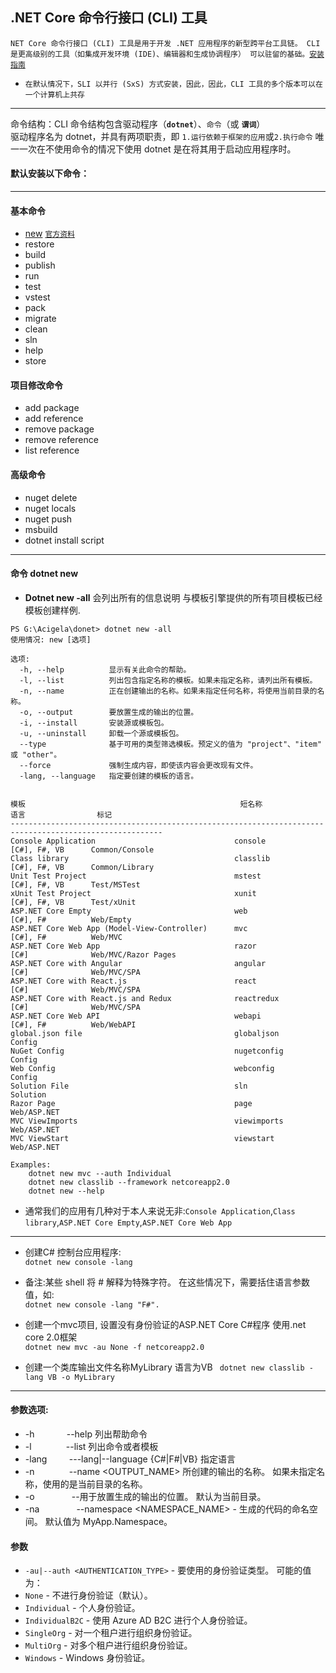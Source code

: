 .NET Core 命令行接口 (CLI) 工具 
----
`NET Core 命令行接口 (CLI) 工具是用于开发 .NET 应用程序的新型跨平台工具链。 CLI 是更高级别的工具（如集成开发环境 (IDE)、编辑器和生成协调程序）
可以驻留的基础。`[`安装指南`](https://www.microsoft.com/net/learn/get-started/windows)

* `在默认情况下，SLI 以并行 (SxS) 方式安装，因此，因此，CLI 工具的多个版本可以在一个计算机上共存`
----
命令结构：CLI 命令结构包含驱动程序（**`dotnet`**）、`命令`（或 **`谓词`**）<br/>
驱动程序名为 dotnet，并具有两项职责，即 `1.运行依赖于框架的应用`或`2.执行命令` 唯一一次在不使用命令的情况下使用 dotnet 是在将其用于启动应用程序时。<br/>

#### 默认安装以下命令：
----
#### 基本命令
* <a href="#new">new</a> [`官方资料`](https://docs.microsoft.com/zh-cn/dotnet/core/tools/dotnet-new?tabs=netcore20)
* restore
* build
* publish
* run
* test
* vstest
* pack
* migrate
* clean
* sln
* help
* store
#### 项目修改命令
* add package
* add reference
* remove package
* remove reference
* list reference
#### 高级命令
* nuget delete
* nuget locals
* nuget push
* msbuild
* dotnet install script
----
####  命令 <a name="new">dotnet new</a>
* **Dotnet new -all** 会列出所有的信息说明 与模板引擎提供的所有项目模板已经模板创建样例.
```
PS G:\Acigela\donet> dotnet new -all
使用情况: new [选项]

选项:
  -h, --help          显示有关此命令的帮助。
  -l, --list          列出包含指定名称的模板。如果未指定名称，请列出所有模板。
  -n, --name          正在创建输出的名称。如果未指定任何名称，将使用当前目录的名称。
  -o, --output        要放置生成的输出的位置。
  -i, --install       安装源或模板包。
  -u, --uninstall     卸载一个源或模板包。
  --type              基于可用的类型筛选模板。预定义的值为 "project"、"item" 或 "other"。
  --force             强制生成内容，即使该内容会更改现有文件。
  -lang, --language   指定要创建的模板的语言。


模板                                                短名称              语言                标记
--------------------------------------------------------------------------------------------------------
Console Application                               console          [C#], F#, VB      Common/Console
Class library                                     classlib         [C#], F#, VB      Common/Library
Unit Test Project                                 mstest           [C#], F#, VB      Test/MSTest
xUnit Test Project                                xunit            [C#], F#, VB      Test/xUnit
ASP.NET Core Empty                                web              [C#], F#          Web/Empty
ASP.NET Core Web App (Model-View-Controller)      mvc              [C#], F#          Web/MVC
ASP.NET Core Web App                              razor            [C#]              Web/MVC/Razor Pages
ASP.NET Core with Angular                         angular          [C#]              Web/MVC/SPA
ASP.NET Core with React.js                        react            [C#]              Web/MVC/SPA
ASP.NET Core with React.js and Redux              reactredux       [C#]              Web/MVC/SPA
ASP.NET Core Web API                              webapi           [C#], F#          Web/WebAPI
global.json file                                  globaljson                         Config
NuGet Config                                      nugetconfig                        Config
Web Config                                        webconfig                          Config
Solution File                                     sln                                Solution
Razor Page                                        page                               Web/ASP.NET
MVC ViewImports                                   viewimports                        Web/ASP.NET
MVC ViewStart                                     viewstart                          Web/ASP.NET

Examples:
    dotnet new mvc --auth Individual
    dotnet new classlib --framework netcoreapp2.0
    dotnet new --help
```
* 通常我们的应用有几种对于本人来说无非:`Console Application`,`Class library`,`ASP.NET Core Empty`,`ASP.NET Core Web App`   
----
* 创建C# 控制台应用程序:  
`dotnet new console -lang `

* 备注:某些 shell 将 # 解释为特殊字符。 在这些情况下，需要括住语言参数值，如:  
`dotnet new console -lang "F#".`

* 创建一个mvc项目, 设置没有身份验证的ASP.NET Core C#程序 使用.net core 2.0框架  
`dotnet new mvc -au None -f netcoreapp2.0`

* 创建一个类库输出文件名称MyLibrary 语言为VB  ` dotnet new classlib -lang VB -o MyLibrary`

----
#### 参数选项: 
* -h&nbsp;&nbsp;&nbsp;&nbsp;&nbsp;&nbsp;&nbsp;&nbsp;&nbsp;&nbsp;&nbsp;&nbsp;&nbsp;--help 列出帮助命令
* -l&nbsp;&nbsp;&nbsp;&nbsp;&nbsp;&nbsp;&nbsp;&nbsp;&nbsp;&nbsp;&nbsp;&nbsp;&nbsp;&nbsp;--list 列出命令或者模板
* -lang&nbsp;&nbsp;&nbsp;&nbsp;&nbsp;&nbsp;&nbsp;&nbsp;&nbsp;---lang|--language {C#|F#|VB} 指定语言 
* -n&nbsp;&nbsp;&nbsp;&nbsp;&nbsp;&nbsp;&nbsp;&nbsp;&nbsp;&nbsp;&nbsp;&nbsp;&nbsp;&nbsp;--name <OUTPUT_NAME>  所创建的输出的名称。 如果未指定名称，使用的是当前目录的名称。
* -o&nbsp;&nbsp;&nbsp;&nbsp;&nbsp;&nbsp;&nbsp;&nbsp;&nbsp;&nbsp;&nbsp;&nbsp;&nbsp;&nbsp; --用于放置生成的输出的位置。 默认为当前目录。
* -na &nbsp;&nbsp;&nbsp;&nbsp;&nbsp;&nbsp;&nbsp;&nbsp;&nbsp;&nbsp;&nbsp;&nbsp;&nbsp;&nbsp;--namespace <NAMESPACE_NAME> - 生成的代码的命名空间。 默认值为 MyApp.Namespace。

#### 参数
* `-au|--auth <AUTHENTICATION_TYPE>` - 要使用的身份验证类型。 可能的值为：
* `None` - 不进行身份验证（默认）。
* `Individual` - 个人身份验证。
* `IndividualB2C` - 使用 Azure AD B2C 进行个人身份验证。
* `SingleOrg` - 对一个租户进行组织身份验证。
* `MultiOrg` - 对多个租户进行组织身份验证。
* `Windows` - Windows 身份验证。

